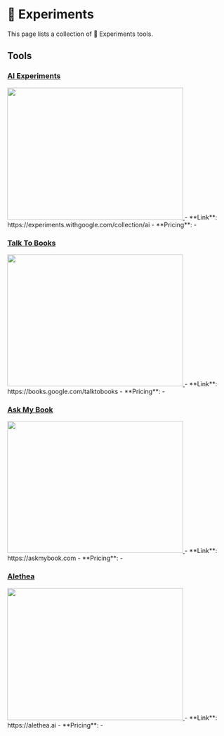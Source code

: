 # 🥼 Experiments

This page lists a collection of 🥼 Experiments tools.

## Tools

### [AI Experiments](https://experiments.withgoogle.com/collection/ai)
<a href="https://experiments.withgoogle.com/collection/ai">
   <img src="media/AI Experiments.png" width="400" height="300">
</a>
 - **Link**: https://experiments.withgoogle.com/collection/ai
- **Pricing**: -

### [Talk To Books](https://books.google.com/talktobooks)
<a href="https://books.google.com/talktobooks">
   <img src="media/Talk To Books.png" width="400" height="300">
</a>
 - **Link**: https://books.google.com/talktobooks
- **Pricing**: -

### [Ask My Book](https://askmybook.com)
<a href="https://askmybook.com">
   <img src="media/Ask My Book.png" width="400" height="300">
</a>
 - **Link**: https://askmybook.com
- **Pricing**: -

### [Alethea](https://alethea.ai)
<a href="https://alethea.ai">
   <img src="media/Alethea.png" width="400" height="300">
</a>
 - **Link**: https://alethea.ai
- **Pricing**: -

